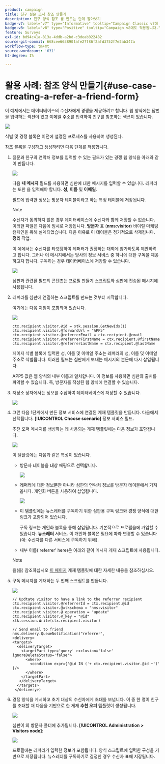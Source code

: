 ```yaml
---
product: campaign
title: 친구 설문 조사 참조 만들기
description: 친구 양식 참조 를 만드는 단계 알아보기
badge-v7: label="v7" type="Informative" tooltip="Campaign Classic v7에 적용"
badge-v8: label="v8" type="Positive" tooltip="Campaign v8에도 적용됩니다."
feature: Surveys
exl-id: bd94c41a-813a-4ddb-a2bd-c3deab022482
source-git-commit: 668cee663890fafe27f86f2afd3752f7e2ab347a
workflow-type: tm+mt
source-wordcount: '631'
ht-degree: 1%

---
```


# 활용 사례: 참조 양식 만들기{#use-case-creating-a-refer-a-friend-form}



이 예제에서는 데이터베이스의 수신자에게 경쟁을 제공하려고 합니다. 웹 양식에는 답변을 입력하는 섹션이 있고 이메일 주소를 입력하여 친구를 참조하는 섹션이 있습니다.

![](assets/s_ncs_admin_survey_viral_sample_0.png)

식별 및 경쟁 블록은 이전에 설명된 프로세스를 사용하여 생성된다.

참조 블록을 구성하고 생성하려면 다음 단계를 적용합니다.

1. 질문과 친구의 연락처 정보를 입력할 수 있는 필드가 있는 경쟁 웹 양식을 아래와 같이 만듭니다.

   ![](assets/s_ncs_admin_survey_viral_sample_2.png)

   다음 **내 메시지** 필드를 사용하면 심판에 대한 메시지를 입력할 수 있습니다. 레퍼러는 또한 을 입력해야 합니다. **성**, **이름** 및 **이메일**.

   필드에 입력한 정보는 방문자 테이블이라고 하는 특정 테이블에 저장됩니다.

   >[!NOTE]
   >
   >수신자가 동의하지 않은 경우 데이터베이스에 수신자와 함께 저장할 수 없습니다. 이러한 파일은 다음에 임시로 저장됩니다. **방문자** 표 (**nms:visitor**) 바이럴 마케팅 캠페인을 위해 설계되었습니다. 다음 이유로 이 테이블은 정기적으로 삭제됩니다. **정리** 작업.
   >
   >이 예에서는 수신자를 타겟팅하여 레퍼러가 권장하는 대회에 참가하도록 제안하려고 합니다. 그러나 이 메시지에서는 당사의 정보 서비스 중 하나에 대한 구독을 제공하고자 합니다. 구독하는 경우 데이터베이스에 저장할 수 있습니다.

   ![](assets/s_ncs_admin_survey_viral_sample_5.png)

   심판과 관련된 필드의 콘텐츠는 프로필 만들기 스크립트와 심판에 전송된 메시지에 사용됩니다.

1. 레퍼러를 심판에 연결하는 스크립트를 만드는 것부터 시작합니다.

   여기에는 다음 지침이 포함되어 있습니다.

   ![](assets/s_ncs_admin_survey_viral_sample_4.png)

   ```
   ctx.recipient.visitor.@id = xtk.session.GetNewIds(1)
   ctx.recipient.visitor.@forwardUrl = "APP5"
   ctx.recipient.visitor.@referrerEmail = ctx.recipient.@email
   ctx.recipient.visitor.@referrerFirstName = ctx.recipient.@firstName
   ctx.recipient.visitor.@referrerLastName = ctx.recipient.@lastName
   ```

   페이지 식별 블록에 입력한 성, 이름 및 이메일 주소는 레퍼러의 성, 이름 및 이메일 주소로 식별됩니다. 이러한 필드는 심판에게 보내는 메시지의 본문에 다시 삽입됩니다.

   APP5 값은 웹 양식의 내부 이름과 일치합니다. 이 정보를 사용하면 심판의 출처를 파악할 수 있습니다. 즉, 방문자를 작성된 웹 양식에 연결할 수 있습니다.

1. 저장소 상자에서는 정보를 수집하여 데이터베이스에 저장할 수 있습니다.

   ![](assets/s_ncs_admin_survey_viral_sample_4b.png)

1. 그런 다음 1단계에서 만든 정보 서비스에 연결된 게재 템플릿을 만듭니다. 다음에서 선택됩니다. **[!UICONTROL Choose scenario]** 정보 서비스 필드.

   추천 오퍼 메시지를 생성하는 데 사용되는 게재 템플릿에는 다음 정보가 포함됩니다.

   ![](assets/s_ncs_admin_survey_viral_sample_7.png)

   이 템플릿에는 다음과 같은 특성이 있습니다.

   * 방문자 테이블을 대상 매핑으로 선택합니다.

     ![](assets/s_ncs_admin_survey_viral_sample_7b.png)

   * 레퍼러에 대한 정보뿐만 아니라 심판의 연락처 정보를 방문자 테이블에서 가져옵니다. 개인화 버튼을 사용하여 삽입됩니다.

     ![](assets/s_ncs_admin_survey_viral_sample_7a.png)

   * 이 템플릿에는 뉴스레터를 구독하기 위한 심판용 구독 링크와 경쟁 양식에 대한 링크가 포함되어 있습니다.

     구독 링크는 개인화 블록을 통해 삽입됩니다. 기본적으로 프로필을에 가입할 수 있습니다. **뉴스레터** 서비스. 이 개인화 블록은 필요에 따라 변경할 수 있습니다(예: 수신자를 다른 서비스에 구독하기 위해).

   * 내부 이름(&#39;referrer&#39; here)은 아래와 같이 메시지 게재 스크립트에 사용됩니다.

   >[!NOTE]
   >
   >을(를) 참조하십시오 [이 페이지](../../delivery/using/about-templates.md) 게재 템플릿에 대한 자세한 내용을 참조하십시오.

1. 구독 메시지를 게재하는 두 번째 스크립트를 만듭니다.

   ![](assets/s_ncs_admin_survey_viral_sample_7c.png)

   ```
   // Updtate visitor to have a link to the referrer recipient
   ctx.recipient.visitor.@referrerId = ctx.recipient.@id
   ctx.recipient.visitor.@xtkschema = "nms:visitor"
   ctx.recipient.visitor.@_operation = "update" 
   ctx.recipient.visitor.@_key = "@id" 
   xtk.session.Write(ctx.recipient.visitor)
   
   // Send email to friend
   nms.delivery.QueueNotification("referrer",
   <delivery>
   <targets>
     <deliveryTarget>
       <targetPart type='query' exclusion='false' ignoreDeleteStatus='false'>
         <where>
           <condition expr={'@id IN ('+ ctx.recipient.visitor.@id +')' }/>
         </where>
       </targetPart>
      </deliveryTarget>
     </targets>
    </delivery>)
   ```

1. 경쟁 양식을 게시하고 초기 대상의 수신자에게 초대를 보냅니다. 이 중 한 명이 친구를 초대할 때 다음을 기반으로 한 게재 **추천 오퍼** 템플릿이 생성됩니다.

   ![](assets/s_ncs_admin_survey_viral_sample_8.png)

   심판이 의 방문자 폴더에 추가됩니다. **[!UICONTROL Administration > Visitors node]**:

   ![](assets/s_ncs_admin_survey_viral_sample_9.png)

   프로필에는 레퍼러가 입력한 정보가 포함됩니다. 양식 스크립트에 입력한 구성을 기반으로 저장됩니다. 뉴스레터를 구독하기로 결정한 경우 수신자 표에 저장됩니다.
